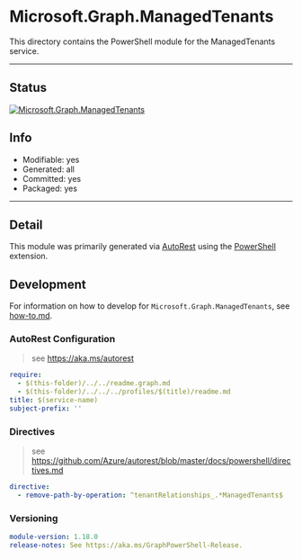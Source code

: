 <!-- region Generated -->
# Microsoft.Graph.ManagedTenants
This directory contains the PowerShell module for the ManagedTenants service.

---
## Status
[![Microsoft.Graph.ManagedTenants](https://img.shields.io/powershellgallery/v/Microsoft.Graph.ManagedTenants.svg?style=flat-square&label=Microsoft.Graph.ManagedTenants "Microsoft.Graph.ManagedTenants")](https://www.powershellgallery.com/packages/Microsoft.Graph.ManagedTenants/)

## Info
- Modifiable: yes
- Generated: all
- Committed: yes
- Packaged: yes

---
## Detail
This module was primarily generated via [AutoRest](https://github.com/Azure/autorest) using the [PowerShell](https://github.com/Azure/autorest.powershell) extension.

## Development
For information on how to develop for `Microsoft.Graph.ManagedTenants`, see [how-to.md](how-to.md).
<!-- endregion -->

### AutoRest Configuration

> see https://aka.ms/autorest

``` yaml
require:
  - $(this-folder)/../../readme.graph.md
  - $(this-folder)/../../../profiles/$(title)/readme.md
title: $(service-name)
subject-prefix: ''
```

### Directives

> see https://github.com/Azure/autorest/blob/master/docs/powershell/directives.md

``` yaml
directive:
  - remove-path-by-operation: ^tenantRelationships_.*ManagedTenants$
```
### Versioning

``` yaml
module-version: 1.18.0
release-notes: See https://aka.ms/GraphPowerShell-Release.
```
